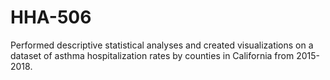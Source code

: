 # HHA-506


Performed descriptive statistical analyses and created visualizations on a dataset of asthma hospitalization rates by counties in California from 2015-2018. 

